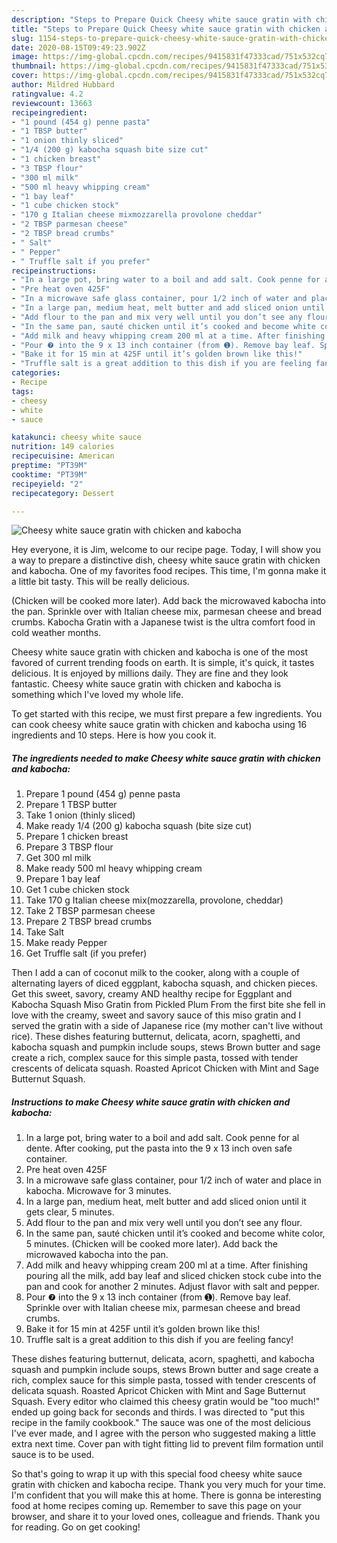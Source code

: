 ```yaml
---
description: "Steps to Prepare Quick Cheesy white sauce gratin with chicken and kabocha"
title: "Steps to Prepare Quick Cheesy white sauce gratin with chicken and kabocha"
slug: 1154-steps-to-prepare-quick-cheesy-white-sauce-gratin-with-chicken-and-kabocha
date: 2020-08-15T09:49:23.902Z
image: https://img-global.cpcdn.com/recipes/9415831f47333cad/751x532cq70/cheesy-white-sauce-gratin-with-chicken-and-kabocha-recipe-main-photo.jpg
thumbnail: https://img-global.cpcdn.com/recipes/9415831f47333cad/751x532cq70/cheesy-white-sauce-gratin-with-chicken-and-kabocha-recipe-main-photo.jpg
cover: https://img-global.cpcdn.com/recipes/9415831f47333cad/751x532cq70/cheesy-white-sauce-gratin-with-chicken-and-kabocha-recipe-main-photo.jpg
author: Mildred Hubbard
ratingvalue: 4.2
reviewcount: 13663
recipeingredient:
- "1 pound (454 g) penne pasta"
- "1 TBSP butter"
- "1 onion thinly sliced"
- "1/4 (200 g) kabocha squash bite size cut"
- "1 chicken breast"
- "3 TBSP flour"
- "300 ml milk"
- "500 ml heavy whipping cream"
- "1 bay leaf"
- "1 cube chicken stock"
- "170 g Italian cheese mixmozzarella provolone cheddar"
- "2 TBSP parmesan cheese"
- "2 TBSP bread crumbs"
- " Salt"
- " Pepper"
- " Truffle salt if you prefer"
recipeinstructions:
- "In a large pot, bring water to a boil and add salt. Cook penne for al dente. After cooking, put the pasta into the 9 x 13 inch oven safe container."
- "Pre heat oven 425F"
- "In a microwave safe glass container, pour 1/2 inch of water and place in kabocha. Microwave for 3 minutes."
- "In a large pan, medium heat, melt butter and add sliced onion until it gets clear, 5 minutes."
- "Add flour to the pan and mix very well until you don’t see any flour."
- "In the same pan, sauté chicken until it’s cooked and become white color, 5 minutes. (Chicken will be cooked more later). Add back the microwaved kabocha into the pan."
- "Add milk and heavy whipping cream 200 ml at a time. After finishing pouring all the milk, add bay leaf and sliced chicken stock cube into the pan and cook for another 2 minutes. Adjust flavor with salt and pepper."
- "Pour ❼ into the 9 x 13 inch container (from ➊). Remove bay leaf. Sprinkle over with Italian cheese mix, parmesan cheese and bread crumbs."
- "Bake it for 15 min at 425F until it’s golden brown like this!"
- "Truffle salt is a great addition to this dish if you are feeling fancy!"
categories:
- Recipe
tags:
- cheesy
- white
- sauce

katakunci: cheesy white sauce 
nutrition: 149 calories
recipecuisine: American
preptime: "PT39M"
cooktime: "PT39M"
recipeyield: "2"
recipecategory: Dessert

---
```



![Cheesy white sauce gratin with chicken and kabocha](https://img-global.cpcdn.com/recipes/9415831f47333cad/751x532cq70/cheesy-white-sauce-gratin-with-chicken-and-kabocha-recipe-main-photo.jpg)

Hey everyone, it is Jim, welcome to our recipe page. Today, I will show you a way to prepare a distinctive dish, cheesy white sauce gratin with chicken and kabocha. One of my favorites food recipes. This time, I'm gonna make it a little bit tasty. This will be really delicious.

(Chicken will be cooked more later). Add back the microwaved kabocha into the pan. Sprinkle over with Italian cheese mix, parmesan cheese and bread crumbs. Kabocha Gratin with a Japanese twist is the ultra comfort food in cold weather months.

Cheesy white sauce gratin with chicken and kabocha is one of the most favored of current trending foods on earth. It is simple, it's quick, it tastes delicious. It is enjoyed by millions daily. They are fine and they look fantastic. Cheesy white sauce gratin with chicken and kabocha is something which I've loved my whole life.


To get started with this recipe, we must first prepare a few ingredients. You can cook cheesy white sauce gratin with chicken and kabocha using 16 ingredients and 10 steps. Here is how you cook it.

<!--inarticleads1-->

##### The ingredients needed to make Cheesy white sauce gratin with chicken and kabocha:

1. Prepare 1 pound (454 g) penne pasta
1. Prepare 1 TBSP butter
1. Take 1 onion (thinly sliced)
1. Make ready 1/4 (200 g) kabocha squash (bite size cut)
1. Prepare 1 chicken breast
1. Prepare 3 TBSP flour
1. Get 300 ml milk
1. Make ready 500 ml heavy whipping cream
1. Prepare 1 bay leaf
1. Get 1 cube chicken stock
1. Take 170 g Italian cheese mix(mozzarella, provolone, cheddar)
1. Take 2 TBSP parmesan cheese
1. Prepare 2 TBSP bread crumbs
1. Take  Salt
1. Make ready  Pepper
1. Get  Truffle salt (if you prefer)


Then I add a can of coconut milk to the cooker, along with a couple of alternating layers of diced eggplant, kabocha squash, and chicken pieces. Get this sweet, savory, creamy AND healthy recipe for Eggplant and Kabocha Squash Miso Gratin from Pickled Plum From the first bite she fell in love with the creamy, sweet and savory sauce of this miso gratin and I served the gratin with a side of Japanese rice (my mother can&#39;t live without rice). These dishes featuring butternut, delicata, acorn, spaghetti, and kabocha squash and pumpkin include soups, stews Brown butter and sage create a rich, complex sauce for this simple pasta, tossed with tender crescents of delicata squash. Roasted Apricot Chicken with Mint and Sage Butternut Squash. 

<!--inarticleads2-->

##### Instructions to make Cheesy white sauce gratin with chicken and kabocha:

1. In a large pot, bring water to a boil and add salt. Cook penne for al dente. After cooking, put the pasta into the 9 x 13 inch oven safe container.
1. Pre heat oven 425F
1. In a microwave safe glass container, pour 1/2 inch of water and place in kabocha. Microwave for 3 minutes.
1. In a large pan, medium heat, melt butter and add sliced onion until it gets clear, 5 minutes.
1. Add flour to the pan and mix very well until you don’t see any flour.
1. In the same pan, sauté chicken until it’s cooked and become white color, 5 minutes. (Chicken will be cooked more later). Add back the microwaved kabocha into the pan.
1. Add milk and heavy whipping cream 200 ml at a time. After finishing pouring all the milk, add bay leaf and sliced chicken stock cube into the pan and cook for another 2 minutes. Adjust flavor with salt and pepper.
1. Pour ❼ into the 9 x 13 inch container (from ➊). Remove bay leaf. Sprinkle over with Italian cheese mix, parmesan cheese and bread crumbs.
1. Bake it for 15 min at 425F until it’s golden brown like this!
1. Truffle salt is a great addition to this dish if you are feeling fancy!


These dishes featuring butternut, delicata, acorn, spaghetti, and kabocha squash and pumpkin include soups, stews Brown butter and sage create a rich, complex sauce for this simple pasta, tossed with tender crescents of delicata squash. Roasted Apricot Chicken with Mint and Sage Butternut Squash. Every editor who claimed this cheesy gratin would be &#34;too much!&#34; ended up going back for seconds and thirds. I was directed to &#34;put this recipe in the family cookbook.&#34; The sauce was one of the most delicious I&#39;ve ever made, and I agree with the person who suggested making a little extra next time. Cover pan with tight fitting lid to prevent film formation until sauce is to be used. 

So that's going to wrap it up with this special food cheesy white sauce gratin with chicken and kabocha recipe. Thank you very much for your time. I'm confident that you will make this at home. There is gonna be interesting food at home recipes coming up. Remember to save this page on your browser, and share it to your loved ones, colleague and friends. Thank you for reading. Go on get cooking!
